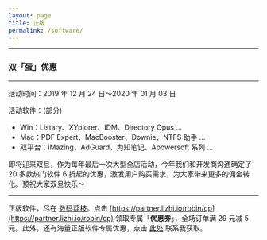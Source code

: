 ```yaml
---
layout: page
title: 正版
permalink: /software/
---
```


***

### 双「蛋」优惠
***

活动时间：2019 年 12 月 24 日～2020 年 01 月 03 日

活动软件：(部分)

* Win：Listary、XYplorer、IDM、Directory Opus ...
* Mac：PDF Expert、MacBooster、Downie、NTFS 助手 ...
* 双平台：iMazing、AdGuard、为知笔记、Apowersoft 系列 ...

即将迎来双旦，作为每年最后一次大型全店活动，今年我们和开发商沟通确定了 20 多款热门软件 6 折起的优惠，激发用户购买需求，为大家带来更多的佣金转化。预祝大家双旦快乐～

***

正版软件，尽在 [数码荔枝](https://www.lizhi.io)。点击 [https://partner.lizhi.io/robin/cp](https://partner.lizhi.io/robin/cp) 领取专属「**优惠券**」，全场订单满 29 元减 5 元。此外，还有海量正版软件专属优惠，点击 [此处](https://dbarobin.com/about) 联系我获取。